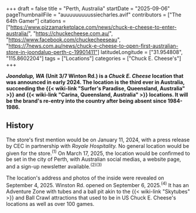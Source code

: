 +++
draft = false
title = "Perth, Australia"
startDate = "2025-09-06"
pageThumbnailFile = "auuuuuuuuussiecharles.avif"
contributors = ["The 64th Gamer"]
citations = ["https://www.pizzamarketplace.com/news/chuck-e-cheese-to-enter-australia/", "https://chuckecheese.com.au/", "https://www.facebook.com/chuckecheeseau", "https://7news.com.au/news/chuck-e-cheese-to-open-first-australian-store-in-joondalup-perth-c-19901411"]
latitudeLongitude = ["31.954808", "115.8602204"]
tags = ["Locations"]
categories = ["Chuck E. Cheese's"]
+++

***Joondalup, WA* (Unit 3/7 Winton Rd.) is a *Chuck E. Cheese* location that was announced in early 2024.
The location is the third ever in Australia, succeeding the {{< wiki-link "Surfer's Paradise, Queensland, Australia" >}} and {{< wiki-link "Carina, Queensland, Australia" >}} locations. It will be the brand's re-entry into the country after being absent since 1984-1986.**

## History

The store's first mention would be on January 11, 2024, with a press release by CEC in partnership with *Royale Hospitality.* No general location would be given for the store.<sup>(1)</sup> On March 17, 2025, the location would be confirmed to be set in the city of Perth, with Australian social medias, a website page, and a sign-up newsletter available.<sup>(2)(3)</sup>

The location's address and photos of the inside were revealed on September 4, 2025. Winston Rd. opened on September 6, 2025.<sup>(4)</sup> It has an Adventure Zone with tubes and a ball pit akin to the {{< wiki-link "Skytubes" >}} and Ball Crawl attractions that used to be in US Chuck E. Cheese's locations as well as over 100 games.
